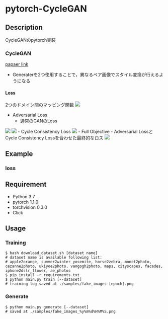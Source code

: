 # pytorch-CycleGAN
## Description
CycleGANのpytorch実装

### CycleGAN
[papaer link](https://arxiv.org/abs/1703.10593)
- Generaterを2つ使用することで，異なるペア画像でスタイル変換が行えるようになる
#### Loss
2つのドメイン間のマッピング関数
<img src="https://latex.codecogs.com/gif.latex?G:X&space;\rightarrow&space;Y,&space;F:Y&space;\rightarrow&space;X">
- Adversarial Loss
  - 通常のGANのLoss
<img src="https://latex.codecogs.com/gif.latex?\min_{G}\max_{D_Y}\mathcal{L}_{GAN}(G,&space;D_Y,&space;X,&space;Y)&space;=&space;\mathbb{E}_{y&space;\sim&space;p_{data}(y)}[&space;\log{D_Y(y)}]&space;&plus;&space;\mathbb{E}_{x&space;\sim&space;p_{data}(x)}[\log{1-D_Y(G(x))}]">
<img src="https://latex.codecogs.com/gif.latex?\min_{F}\max_{D_X}\mathcal{L}_{GAN}(F,&space;D_X,&space;X,&space;Y)&space;=&space;\mathbb{E}_{x&space;\sim&space;p_{data}(x)}[&space;\log{D_X(x)}]&space;&plus;&space;\mathbb{E}_{y&space;\sim&space;p_{data}(y)}[\log{1-D_X(F(y))}]">
- Cycle Consistency Loss
<img src="https://latex.codecogs.com/gif.latex?{\mathcal{L}_{cyc}(G,&space;F)&space;=&space;\mathbb{E}_{x&space;\sim&space;p_{data}(x)}||F(G(x))&space;-&space;x||_1&space;&plus;&space;\mathbb{E}_{y&space;\sim&space;p_{data}(y)}||G(F(y))&space;-&space;y||_1&space;}">
- Full Objective
  - Adversarial LossとCycle Consistency Lossを合わせた最終的なロス
<img src="https://latex.codecogs.com/gif.latex?\mathcal{L}(G,&space;F,&space;D_X,&space;D_Y)&space;=&space;\mathcal{L}_{GAN}(G,&space;D_Y,&space;X,&space;Y)&space;&plus;&space;\mathcal{L}_{GAN}(F,&space;D_X,&space;Y,&space;X)&space;&plus;&space;\lambda&space;\mathcal{L}_{cyc}(G,&space;F)">


## Example
### loss


## Requirement
- Python 3.7
- pytorch 1.1.0
- torchvision 0.3.0
- Click

## Usage
### Training
```
$ bash download_dataset.sh [dataset name]
# dataset name is available following list:
# apple2orange, summer2winter_yosemite, horse2zebra, monet2photo, cezanne2photo, ukiyoe2photo, vangogh2photo, maps, cityscapes, facades, iphone2dslr_flower, ae_photos
$ pip install -r requirements.txt 
$ python main.py train [--dataset]
# training log saved at ./samples/fake_images-[epoch].png
```

### Generate
```
$ python main.py generate [--dataset]
# saved at ./samples/fake_images_%y%m%d%H%M%S.png
```
##
